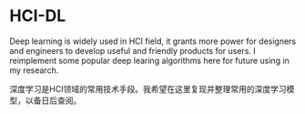 # HCI-DL
Deep learning is widely used in HCI field, it grants more power for designers and engineers to develop useful and friendly products for users. 
I reimplement some popular deep learing algorithms here for future using in my research.

深度学习是HCI领域的常用技术手段。我希望在这里复现并整理常用的深度学习模型，以备日后查阅。

